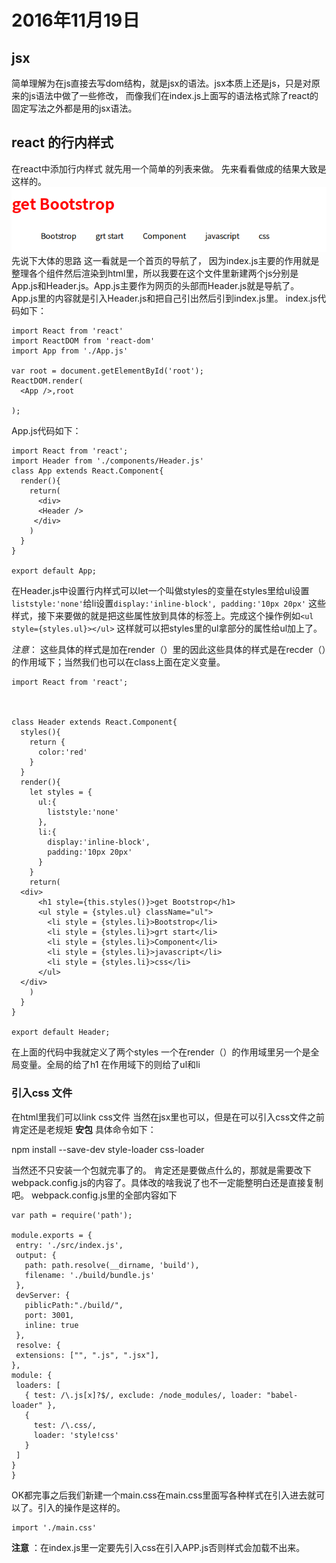 # 2016年11月19日

## jsx
简单理解为在js直接去写dom结构，就是jsx的语法。jsx本质上还是js，只是对原来的js语法中做了一些修改，
而像我们在index.js上面写的语法格式除了react的固定写法之外都是用的jsx语法。

## react 的行内样式
在react中添加行内样式 就先用一个简单的列表来做。
先来看看做成的结果大致是这样的。
![](../img/1.png)
先说下大体的思路 这一看就是一个首页的导航了，
因为index.js主要的作用就是整理各个组件然后渲染到html里，所以我要在这个文件里新建两个js分别是
App.js和Header.js。App.js主要作为网页的头部而Header.js就是导航了。
App.js里的内容就是引入Header.js和把自己引出然后引到index.js里。
index.js代码如下：
```
import React from 'react'
import ReactDOM from 'react-dom'
import App from './App.js'

var root = document.getElementById('root');
ReactDOM.render(
  <App />,root

);
```
App.js代码如下：
```
import React from 'react';
import Header from './components/Header.js'
class App extends React.Component{
  render(){
    return(
      <div>
      <Header />
     </div>
    )
  }
}

export default App;
```
在Header.js中设置行内样式可以let一个叫做styles的变量在styles里给ul设置`liststyle:'none'`给li设置`
display:'inline-block',
        padding:'10px 20px'
`
这些样式，接下来要做的就是把这些属性放到具体的标签上。完成这个操作例如`<ul style={styles.ul}></ul>`
这样就可以把styles里的ul拿部分的属性给ul加上了。

*注意*： 这些具体的样式是加在render（）里的因此这些具体的样式是在recder（）的作用域下；当然我们也可以在class上面在定义变量。
```
import React from 'react';



class Header extends React.Component{
  styles(){
    return {
      color:'red'
    }
  }
  render(){
    let styles = {
      ul:{
        liststyle:'none'
      },
      li:{
        display:'inline-block',
        padding:'10px 20px'
      }
    }
    return(
  <div>
      <h1 style={this.styles()}>get Bootstrop</h1>
      <ul style = {styles.ul} className="ul">
        <li style = {styles.li}>Bootstrop</li>
        <li style = {styles.li}>grt start</li>
        <li style = {styles.li}>Component</li>
        <li style = {styles.li}>javascript</li>
        <li style = {styles.li}>css</li>
      </ul>
  </div>
    )
  }
}

export default Header;
```

在上面的代码中我就定义了两个styles 一个在render（）的作用域里另一个是全局变量。全局的给了h1 在作用域下的则给了ul和li

### 引入css 文件
 在html里我们可以link css文件 当然在jsx里也可以，但是在可以引入css文件之前肯定还是老规矩 **安包**
 具体命令如下：

 npm install --save-dev style-loader css-loader

 当然还不只安装一个包就完事了的。
 肯定还是要做点什么的，那就是需要改下webpack.config.js的内容了。具体改的啥我说了也不一定能整明白还是直接复制吧。
 webpack.config.js里的全部内容如下
 ```
 var path = require('path');

module.exports = {
  entry: './src/index.js',
  output: {
    path: path.resolve(__dirname, 'build'),
    filename: './build/bundle.js'
  },
  devServer: {
    piblicPath:"./build/",
    port: 3001,
    inline: true
  },
  resolve: {
  extensions: ["", ".js", ".jsx"],
},
module: {
  loaders: [
    { test: /\.js[x]?$/, exclude: /node_modules/, loader: "babel-loader" },
    {
      test: /\.css/,
      loader: 'style!css'
    }
  ]
 }
}
 ```

OK都完事之后我们新建一个main.css在main.css里面写各种样式在引入进去就可以了。引入的操作是这样的。
```
import './main.css'
```
**注意** ：在index.js里一定要先引入css在引入APP.js否则样式会加载不出来。
